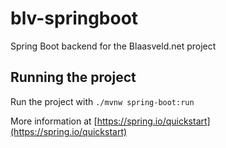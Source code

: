 # blv-springboot
Spring Boot backend for the Blaasveld.net project

## Running the project

Run the project with `./mvnw spring-boot:run`

More information at [https://spring.io/quickstart](https://spring.io/quickstart)
